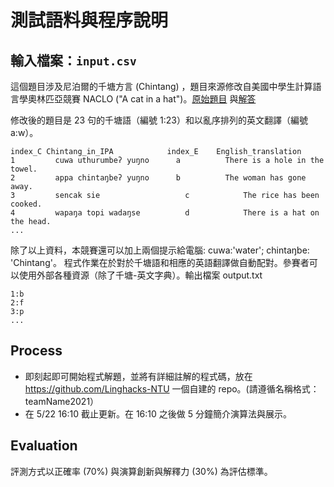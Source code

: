 # 測試語料與程序說明

## 輸入檔案：`input.csv`


這個題目涉及尼泊爾的千塘方言 (Chintang) ，題目來源修改自美國中學生計算語言學奧林匹亞競賽 NACLO ("A cat in a hat")。[原始題目](https://www.nacloweb.org/resources/problems/2020/N2020-B.pdf) 與[解答](https://www.nacloweb.org/resources/problems/2020/N2020-BS.pdf)

修改後的題目是 23 句的千塘語（編號 1:23）和以亂序排列的英文翻譯（編號 a:w）。

```
index_C	Chintang_in_IPA	           index_E	  English_translation																							
1	      cuwa uthurumbeʔ yuŋno	     a	        There is a hole in the towel.																							
2	      appa chintaŋbeʔ yuŋno	     b	        The woman has gone away.																							
3	      sencak sie	               c	        The rice has been cooked.																							
4	      wapaŋa topi wadaŋse	       d	        There is a hat on the head.																							
...
```

除了以上資料，本競賽還可以加上兩個提示給電腦: cuwa:'water'; chintaŋbe: 'Chintang'。
程式作業在於對於千塘語和相應的英語翻譯做自動配對。參賽者可以使用外部各種資源（除了千塘-英文字典）。輸出檔案 output.txt 

```
1:b
2:f
3:p
...
```


## Process

- 即刻起即可開始程式解題，並將有詳細註解的程式碼，放在 https://github.com/Linghacks-NTU 一個自建的 repo。(請遵循名稱格式：teamName2021）
- 在 5/22 16:10 截止更新。在 16:10 之後做 5 分鐘簡介演算法與展示。



## Evaluation
評測方式以正確率 (70%) 與演算創新與解釋力 (30%) 為評估標準。
